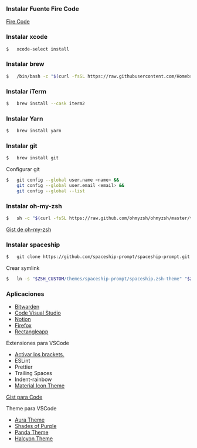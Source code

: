 
### Instalar Fuente Fire Code
[Fire Code](https://github.com/tonsky/FiraCode)

### Instalar xcode

```bash
$   xcode-select install
```

### Instalar brew

```bash
$   /bin/bash -c "$(curl -fsSL https://raw.githubusercontent.com/Homebrew/install/HEAD/install.sh)"
```

### Instalar iTerm


```bash
$   brew install --cask iterm2
```

### Instalar Yarn


```bash
$   brew install yarn
```


### Instalar git

```bash
$   brew install git
```

Configurar git 

```bash
$   git config --global user.name <name> &&
    git config --global user.email <email> &&
    git config --global --list
```

### Instalar oh-my-zsh
```bash
$   sh -c "$(curl -fsSL https://raw.github.com/ohmyzsh/ohmyzsh/master/tools/install.sh)"
```

[Gist de oh-my-zsh](https://gist.github.com/efrencodes/1b16e86304a618e8169973c43544b7e9)

### Instalar spaceship
```bash
$   git clone https://github.com/spaceship-prompt/spaceship-prompt.git "$ZSH_CUSTOM/themes/spaceship-prompt" --depth=1
```

Crear symlink
```bash
$   ln -s "$ZSH_CUSTOM/themes/spaceship-prompt/spaceship.zsh-theme" "$ZSH_CUSTOM/themes/spaceship.zsh-theme"
```


### Aplicaciones

- [Bitwarden](https://bitwarden.com/download/)
- [Code Visual Studio](https://code.visualstudio.com/Download#)
- [Notion](https://www.notion.so/desktop)
- [Firefox](https://www.mozilla.org/es-MX/firefox/new/)
- [Rectangleapp](https://rectangleapp.com/)

Extensiones para VSCode

- [Activar los brackets.](https://twitter.com/midudev/status/1433691522914996245)
- ESLint
- Prettier
- Trailing Spaces
- Indent-rainbow
- [Material Icon Theme](https://marketplace.visualstudio.com/items?itemName=PKief.material-icon-theme)

[Gist para Code](https://gist.github.com/efrencodes/b4e6758a34167d3d01a830057c3f8723)

Theme para VSCode

- [Aura Theme](https://github.com/daltonmenezes/aura-theme/)
- [Shades of Purple](https://marketplace.visualstudio.com/items?itemName=ahmadawais.shades-of-purple)
- [Panda Theme](https://marketplace.visualstudio.com/items?itemName=tinkertrain.theme-panda)
- [Halcyon Theme](https://marketplace.visualstudio.com/items?itemName=brittanychiang.halcyon-vscode)

